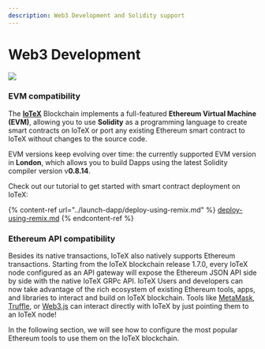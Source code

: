```yaml
---
description: Web3 Development and Solidity support
---
```


# Web3 Development

![](<../../.gitbook/assets/image (48) (1) (1).png>)

### EVM compatibility

The [**IoTeX**](https://iotex.io/) Blockchain implements a full-featured **Ethereum Virtual Machine (EVM)**, allowing you to use **Solidity** as a programming language to create smart contracts on IoTeX or port any existing Ethereum smart contract to IoTeX without changes to the source code.

EVM versions keep evolving over time: the currently supported EVM version in **London**, which allows you to build Dapps using the latest Solidity compiler version v**0.8.14**.&#x20;



Check out our tutorial to get started with smart contract deployment on IoTeX:

{% content-ref url="../launch-dapp/deploy-using-remix.md" %}
[deploy-using-remix.md](../launch-dapp/deploy-using-remix.md)
{% endcontent-ref %}

### Ethereum API compatibility

Besides its native transactions, IoTeX also natively supports Ethereum transactions. Starting from the IoTeX blockchain release 1.7.0, every IoTeX node configured as an API gateway will expose the Ethereum JSON API side by side with the native IoTeX GRPc API. IoTeX Users and developers can now take advantage of the rich ecosystem of existing Ethereum tools, apps, and libraries to interact and build on IoTeX blockchain. Tools like [MetaMask](../wallets/metamask.md), [Truffle](truffle.md), or [Web3.js](https://web3js.readthedocs.io/en/v1.7.1/) can interact directly with IoTeX by just pointing them to an IoTeX node!

In the following section, we will see how to configure the most popular Ethereum tools to use them on the IoTeX blockchain.&#x20;
